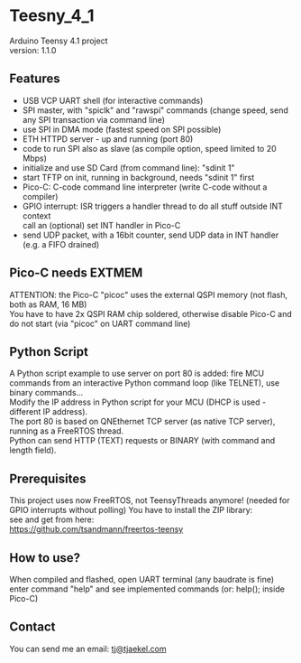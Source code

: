 # Teesny_4_1
 Arduino Teensy 4.1 project<br>
 version: 1.1.0

## Features
- USB VCP UART shell (for interactive commands)
- SPI master, with "spiclk" and "rawspi" commands (change speed, send any SPI transaction via command line)
- use SPI in DMA mode (fastest speed on SPI possible)
- ETH HTTPD server - up and running (port 80)
- code to run SPI also as slave (as compile option, speed limited to 20 Mbps)
- initialize and use SD Card (from command line): "sdinit 1"
- start TFTP on init, running in background, needs "sdinit 1" first
- Pico-C: C-code command line interpreter (write C-code without a compiler)
- GPIO interrupt: ISR triggers a handler thread to do all stuff outside INT context<br>
  call an (optional) set INT handler in Pico-C
- send UDP packet, with a 16bit counter, send UDP data in INT handler (e.g. a FIFO drained)

## Pico-C needs EXTMEM
ATTENTION: the Pico-C "picoc" uses the external QSPI memory (not flash, both as RAM, 16 MB)<br>
You have to have 2x QSPI RAM chip soldered, otherwise disable Pico-C and do not start (via "picoc" on UART command line)

## Python Script
A Python script example to use server on port 80 is added: fire MCU commands from
an interactive Python command loop (like TELNET), use binary commands...<br>
Modify the IP address in Python script for your MCU (DHCP is used - different IP address).<br>
The port 80 is based on QNEthernet TCP server (as native TCP server), running as a FreeRTOS thread.<br>
Python can send HTTP (TEXT) requests or BINARY (with command and length field).

## Prerequisites
This project uses now FreeRTOS, not TeensyThreads anymore! (needed for GPIO interrupts without polling)
You have to install the ZIP library:<br>
see and get from here:<br>
https://github.com/tsandmann/freertos-teensy

## How to use?
When compiled and flashed, open UART terminal (any baudrate is fine)<br>
enter command "help" and see implemented commands (or: help(); inside Pico-C)

## Contact
You can send me an email: tj@tjaekel.com

